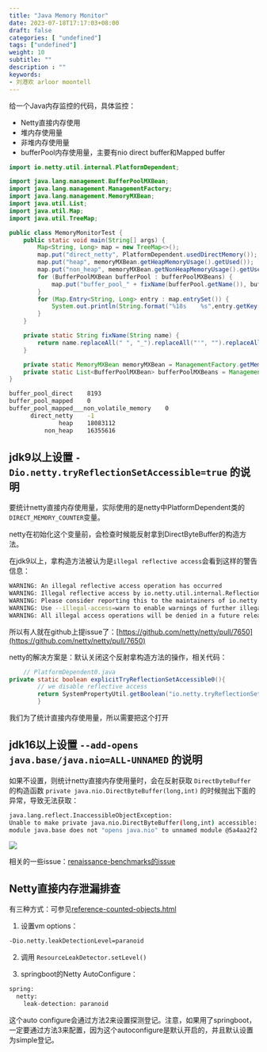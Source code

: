 ```yaml
---
title: "Java Memory Monitor"
date: 2023-07-18T17:17:03+08:00
draft: false
categories: [ "undefined"]
tags: ["undefined"]
weight: 10
subtitle: ""
description : ""
keywords:
- 刘港欢 arloor moontell
---
```


给一个Java内存监控的代码，具体监控：

- Netty直接内存使用
- 堆内存使用量
- 非堆内存使用量
- bufferPool内存使用量，主要有nio direct buffer和Mapped buffer
<!--more-->

```java
import io.netty.util.internal.PlatformDependent;

import java.lang.management.BufferPoolMXBean;
import java.lang.management.ManagementFactory;
import java.lang.management.MemoryMXBean;
import java.util.List;
import java.util.Map;
import java.util.TreeMap;

public class MemoryMonitorTest {
    public static void main(String[] args) {
        Map<String, Long> map = new TreeMap<>();
        map.put("direct_netty", PlatformDependent.usedDirectMemory());
        map.put("heap", memoryMXBean.getHeapMemoryUsage().getUsed());
        map.put("non_heap", memoryMXBean.getNonHeapMemoryUsage().getUsed());
        for (BufferPoolMXBean bufferPool : bufferPoolMXBeans) {
            map.put("buffer_pool_" + fixName(bufferPool.getName()), bufferPool.getMemoryUsed());
        }
        for (Map.Entry<String, Long> entry : map.entrySet()) {
            System.out.println(String.format("%18s    %s",entry.getKey(),entry.getValue()));
        }
    }

    private static String fixName(String name) {
        return name.replaceAll(" ", "_").replaceAll("'", "").replaceAll("-", "_");
    }

    private static MemoryMXBean memoryMXBean = ManagementFactory.getMemoryMXBean();
    private static List<BufferPoolMXBean> bufferPoolMXBeans = ManagementFactory.getPlatformMXBeans(BufferPoolMXBean.class);
}
```

```bash
buffer_pool_direct    8193
buffer_pool_mapped    0
buffer_pool_mapped___non_volatile_memory    0
      direct_netty    -1
              heap    18083112
          non_heap    16355616
```

## jdk9以上设置 `-Dio.netty.tryReflectionSetAccessible=true` 的说明

要统计netty直接内存使用量，实际使用的是netty中PlatformDependent类的`DIRECT_MEMORY_COUNTER`变量。

netty在初始化这个变量前，会检查时候能反射拿到DirectByteBuffer的构造方法。

在jdk9以上，拿构造方法被认为是`illegal reflective access`会看到这样的警告信息：

```bash
WARNING: An illegal reflective access operation has occurred
WARNING: Illegal reflective access by io.netty.util.internal.ReflectionUtil (file:/C:/Users/arloor/.m2/repository/io/netty/netty-all/4.1.53.Final/netty-all-4.1.53.Final.jar) to constructor java.nio.DirectByteBuffer(long,int)
WARNING: Please consider reporting this to the maintainers of io.netty.util.internal.ReflectionUtil
WARNING: Use --illegal-access=warn to enable warnings of further illegal reflective access operations
WARNING: All illegal access operations will be denied in a future release
```

所以有人就在github上提issue了：[https://github.com/netty/netty/pull/7650](https://github.com/netty/netty/pull/7650)

netty的解决方案是：默认关闭这个反射拿构造方法的操作，相关代码：

```java
    // PlatformDependent0.java
private static boolean explicitTryReflectionSetAccessible0(){
        // we disable reflective access
        return SystemPropertyUtil.getBoolean("io.netty.tryReflectionSetAccessible",javaVersion()< 9);
        }
```

我们为了统计直接内存使用量，所以需要把这个打开

## jdk16以上设置 `--add-opens java.base/java.nio=ALL-UNNAMED` 的说明

如果不设置，则统计netty直接内存使用量时，会在反射获取 `DirectByteBuffer` 的构造函数 `private java.nio.DirectByteBuffer(long,int)` 的时候抛出下面的异常，导致无法获取：

```bash
java.lang.reflect.InaccessibleObjectException: 
Unable to make private java.nio.DirectByteBuffer(long,int) accessible: 
module java.base does not "opens java.nio" to unnamed module @5a4aa2f2
```

![](/directByteBufferConstructor.png)

相关的一些issue：[renaissance-benchmarks的issue](https://github.com/renaissance-benchmarks/renaissance/issues/241)


## Netty直接内存泄漏排查

有三种方式：可参见[reference-counted-objects.html](https://netty.io/wiki/reference-counted-objects.html)

1. 设置vm options：

```bash
-Dio.netty.leakDetectionLevel=paranoid
```

2. 调用 `ResourceLeakDetector.setLevel()`

3. springboot的Netty AutoConfigure：

```bash
spring:
  netty:
    leak-detection: paranoid
```

这个auto configure会通过方法2来设置探测登记。注意，如果用了springboot，一定要通过方法3来配置，因为这个autoconfigure是默认开启的，并且默认设置为simple登记。
